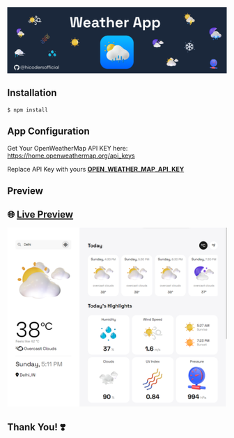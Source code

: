 <div align="center">
    <b><a href="https://hweather.netlify.app" target="_blank">
    <img src="./banner.png" />
    </a></b>
</div>

## Installation

```
$ npm install
```

## App Configuration

Get Your OpenWeatherMap API KEY here: https://home.openweathermap.org/api_keys

Replace API Key with yours **[OPEN_WEATHER_MAP_API_KEY](https://github.com/hicodersofficial/weather-app/blob/main/src/config/config.js)**

## Preview

## 🌐 **[Live Preview](https://hweather.netlify.app/)**

![](./preview.png)

## **Thank You! ❣️**
